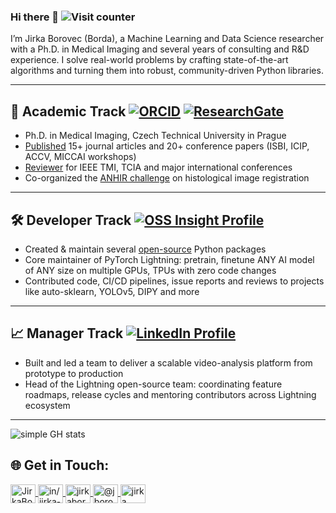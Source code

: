 ### Hi there 👋 ![Visit counter](https://komarev.com/ghpvc/?username=borda&color=green)

I’m Jirka Borovec (Borda), a Machine Learning and Data Science researcher with a Ph.D. in Medical Imaging and several years of consulting and R&D experience. I solve real-world problems by crafting state-of-the-art algorithms and turning them into robust, community-driven Python libraries.

______________________________________________________________________

## 🚀 Academic Track [![ORCID](https://img.shields.io/badge/ORCID-0000--0001--7437--824X-%23A6CE39?logo=orcid)](https://orcid.org/0000-0001-7437-824X) [![ResearchGate](https://img.shields.io/badge/ResearchGate-Jiri_Borovec-%2300d0af?logo=researchgate)](https://www.researchgate.net/profile/Jiri-Borovec)

- Ph.D. in Medical Imaging, Czech Technical University in Prague
- [Published](https://scholar.google.com/citations?user=0MFN7VkAAAAJ) 15+ journal articles and 20+ conference papers (ISBI, ICIP, ACCV, MICCAI workshops)
- [Reviewer](https://www.webofscience.com/wos/author/record/C-7457-2014) for IEEE TMI, TCIA and major international conferences
- Co-organized the [ANHIR challenge](https://anhir.grand-challenge.org/) on histological image registration

______________________________________________________________________

## 🛠 Developer Track [![OSS Insight Profile](https://img.shields.io/badge/OSS%20Insight-Borda-blue?style=flat-square)](https://ossinsight.io/analyze/Borda)

- Created & maintain several [open-source](https://ossinsight.io/analyze/Borda) Python packages
- Core maintainer of PyTorch Lightning: pretrain, finetune ANY AI model of ANY size on multiple GPUs, TPUs with zero code changes
- Contributed code, CI/CD pipelines, issue reports and reviews to projects like auto-sklearn, YOLOv5, DIPY and more

______________________________________________________________________

## 📈 Manager Track [![LinkedIn Profile](https://img.shields.io/badge/LinkedIn-Jirka--Borovec-0A66C2?style=flat-square&logo=linkedin)](https://www.linkedin.com/in/jirka-borovec)

- Built and led a team to deliver a scalable video-analysis platform from prototype to production
- Head of the Lightning open-source team: coordinating feature roadmaps, release cycles and mentoring contributors across Lightning ecosystem

______________________________________________________________________

<!--
**Borda/Borda** is a ✨ _special_ ✨ repository because its `README.md` (this file) appears on your GitHub profile.

Here are some ideas to get you started:

- 🔭 I’m currently working on ...
- 🌱 I’m currently learning ...
- 👯 I’m looking to collaborate on ...
- 🤔 I’m looking for help with ...
- 💬 Ask me about ...
- 📫 How to reach me: ...
- 😄 Pronouns: ...
- ⚡ Fun fact: ...
-->

<!--
<img width="53%"  src="https://github-readme-stats.vercel.app/api?username=Borda&count_private=true&show_icons=true&include_all_commits=false&hide_border=true&hide_title=true" />
<img width="43%"  src="https://github-readme-streak-stats.herokuapp.com/?user=Borda&hide_border=true" />
-->

![simple GH stats](https://github-readme-stats.vercel.app/api?username=Borda&count_private=true&show_icons=true&include_all_commits=false&hide_border=true&hide_title=true)

<!--
![competition](https://road-to-kaggle-grandmaster.vercel.app/api/badges/jirkaborovec/competition/light)
![dataset](https://road-to-kaggle-grandmaster.vercel.app/api/badges/jirkaborovec/dataset/light)
![notebook](https://road-to-kaggle-grandmaster.vercel.app/api/badges/jirkaborovec/notebook/light)
![discussion](https://road-to-kaggle-grandmaster.vercel.app/api/badges/jirkaborovec/discussion/light)
-->

<!--
[![Top Langs](https://github-readme-stats.vercel.app/api/top-langs/?username=borda&hide=Jupyter%20Notebook&layout=compact)](https://github.com/anuraghazra/github-readme-stats)
[![Sourcerer](https://sourcerer.io/icons/logo-sharing.svg)](https://sourcerer.io/borda)
-->

## 🌐 Get in Touch:

<p align="left">
<a href="https://twitter.com/JirkaBorovec" target="blank">
<img align="center" src="https://raw.githubusercontent.com/rahuldkjain/github-profile-readme-generator/master/src/images/icons/Social/twitter.svg" alt="JirkaBorovec" height="30" width="40" />
</a>
<a href="https://www.linkedin.com/in/jirka-borovec/" target="blank">
<img align="center" src="https://raw.githubusercontent.com/rahuldkjain/github-profile-readme-generator/master/src/images/icons/Social/linked-in-alt.svg" alt="in/jirka-borovec" height="30" width="40" />
</a>
<a href="https://www.kaggle.com/jirkaborovec" target="blank">
<img align="center" src="https://raw.githubusercontent.com/rahuldkjain/github-profile-readme-generator/master/src/images/icons/Social/kaggle.svg" alt="jirkaborovec" height="30" width="40" />
</a>
<a href="https://medium.com/@jborovec" target="blank">
<img align="center" src="https://raw.githubusercontent.com/rahuldkjain/github-profile-readme-generator/master/src/images/icons/Social/medium.svg" alt="@jborovec" height="30" width="40" />
</a>
<a href="https://stackoverflow.com/users/4521646/jirka" target="blank">
<img align="center" src="https://raw.githubusercontent.com/rahuldkjain/github-profile-readme-generator/master/src/images/icons/Social/stack-overflow.svg" alt="jirka" height="30" width="40" />
</a>
</p>

<!--
![Metrics](https://metrics.lecoq.io/borda?template=classic&base=header%2C%20activity%2C%20community%2C%20repositories%2C%20metadata&base.indepth=false&base.hireable=false&base.skip=false&config.timezone=Europe%2FPrague)
-->

